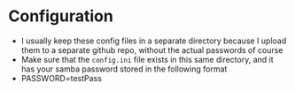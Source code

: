 # Configuration

- I usually keep these config files in a separate directory because I upload them
  to a separate github repo, without the actual passwords of course
- Make sure that the `config.ini` file exists in this same directory, and it has
  your samba password stored in the following format
- PASSWORD=testPass
